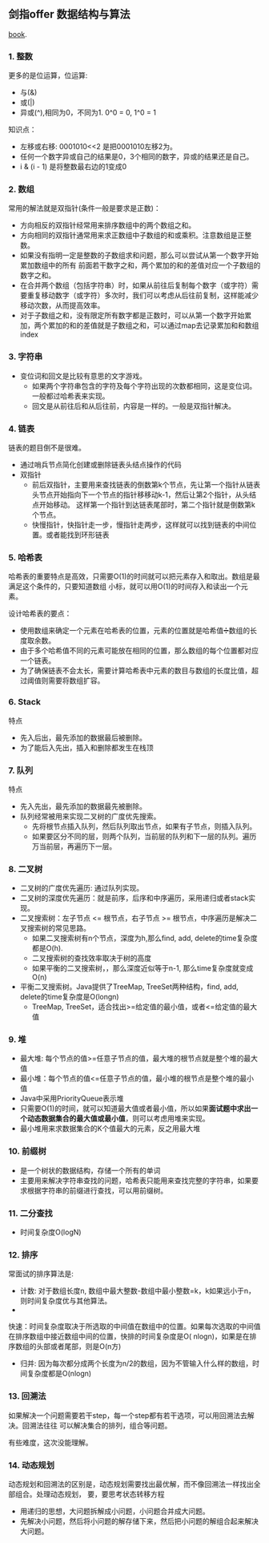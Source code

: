 ## 剑指offer 数据结构与算法

[book](https://weread.qq.com/web/reader/4e132bc07263ff664e11075ke4d32d5015e4da3b7fbb1fa).

### 1. 整数

更多的是位运算，位运算:

* 与(&)
* 或(|)
* 异或(^),相同为0，不同为1. 0^0 = 0, 1^0 = 1

知识点：
* 左移或右移: 0001010<<2 是把0001010左移2为。 
* 任何一个数字异或自己的结果是0，3个相同的数字，异或的结果还是自己。
* i & (i - 1) 是将整数最右边的1变成0


### 2. 数组

常用的解法就是双指针(条件一般是要求是正数)：

* 方向相反的双指针经常用来排序数组中的两个数组之和。
* 方向相同的双指针通常用来求正数组中子数组的和或乘积。注意数组是正整数。
* 如果没有指明一定是整数的子数组求和问题，那么可以尝试从第一个数字开始累加数组中的所有
  前面若干数字之和，两个累加的和的差值对应一个子数组的数字之和。
* 在合并两个数组（包括字符串）时，如果从前往后复制每个数字（或字符）需要重复移动数字（或字符）多次时，我们可以考虑从后往前复制，这样能减少移动次数，从而提高效率。
* 对于子数组之和，没有限定所有数字都是正数时，可以从第一个数字开始累加，两个累加的和的差值就是子数组之和，可以通过map去记录累加和和数组index

### 3. 字符串

* 变位词和回文是比较有意思的文字游戏。
    * 如果两个字符串包含的字符及每个字符出现的次数都相同，这是变位词。一般都过哈希表来实现。
    * 回文是从前往后和从后往前，内容是一样的。一般是双指针解决。

### 4. 链表

链表的题目倒不是很难。

* 通过哨兵节点简化创建或删除链表头结点操作的代码
* 双指针
    * 前后双指针，主要用来查找链表的倒数第k个节点，先让第一个指针从链表头节点开始指向下一个节点的指针移移动k-1，然后让第2个指针，从头结点开始移动。
      这样第一个指针到达链表尾部时，第二个指针就是倒数第k个节点。
    * 快慢指针，快指针走一步，慢指针走两步，这样就可以找到链表的中间位置。或者能找到环形链表

### 5. 哈希表

哈希表的重要特点是高效，只需要O(1)的时间就可以把元素存入和取出。数组是最满足这个条件的，只要知道数组
小标，就可以用O(1)的时间存入和读出一个元素。

设计哈希表的要点：

* 使用数组来确定一个元素在哈希表的位置，元素的位置就是哈希值➗数组的长度取余数。
* 由于多个哈希值不同的元素可能放在相同的位置，那么数组的每个位置都对应一个链表。
* 为了确保链表不会太长，需要计算哈希表中元素的数目与数组的长度比值，超过阈值则需要将数组扩容。

### 6. Stack

特点

* 先入后出，最先添加的数据最后被删除。
* 为了能后入先出，插入和删除都发生在栈顶

### 7. 队列

特点

* 先入先出，最先添加的数据最先被删除。
* 队列经常被用来实现二叉树的广度优先搜索。
    * 先将根节点插入队列，然后队列取出节点，如果有子节点，则插入队列。
    * 如果要区分不同的层，则两个队列，当前层的队列和下一层的队列。遍历万当前层，再遍历下一层。

### 8. 二叉树

* 二叉树的广度优先遍历: 通过队列实现。
* 二叉树的深度优先遍历：就是前序，后序和中序遍历，采用递归或者stack实现。
* 二叉搜索树：左子节点 <= 根节点，右子节点 >= 根节点，中序遍历是解决二叉搜索树的常见思路。
    * 如果二叉搜索树有n个节点，深度为h,那么find, add, delete的time复杂度都是O(h).
    * 二叉搜索树的查找效率取决于树的高度
    * 如果平衡的二叉搜索树，，那么深度近似等于n-1, 那么time复杂度就变成O(n)
* 平衡二叉搜索树。Java提供了TreeMap, TreeSet两种结构，find, add, delete的time复杂度是O(longn)
    * TreeMap, TreeSet，适合找出>=给定值的最小值，或者<=给定值的最大值

### 9. 堆

* 最大堆: 每个节点的值>=任意子节点的值，最大堆的根节点就是整个堆的最大值
* 最小堆：每个节点的值<=任意子节点的值，最小堆的根节点是整个堆的最小值
* Java中采用PriorityQueue表示堆
* 只需要O(1)的时间，就可以知道最大值或者最小值，所以如果**面试题中求出一个动态数据集合的最大值或最小值**，则可以考虑用堆来实现。
* 最小堆用来求数据集合的K个值最大的元素，反之用最大堆

### 10. 前缀树

* 是一个树状的数据结构，存储一个所有的单词
* 主要用来解决字符串查找的问题，哈希表只能用来查找完整的字符串，如果要求根据字符串的前缀进行查找，可以用前缀树。

### 11. 二分查找

* 时间复杂度O(logN)

### 12. 排序

常面试的排序算法是:

* 计数: 对于数组长度n, 数组中最大整数-数组中最小整数=k，k如果远小于n，则时间复杂度优与其他算法。
*
快速：时间复杂度取决于所选取的中间值在数组中的位置。如果每次选取的中间值在排序数组中接近数组中间的位置，快排的时间复杂度是O(
nlogn)，如果是在排序数组的头部或者尾部，则是O(n方)
* 归并: 因为每次都分成两个长度为n/2的数组，因为不管输入什么样的数组，时间复杂度都是O(nlogn)

### 13. 回溯法
如果解决一个问题需要若干step，每一个step都有若干选项，可以用回溯法去解决。回溯法往往
可以解决集合的排列，组合等问题。

有些难度，这次没能理解。

### 14. 动态规划
动态规划和回溯法的区别是，动态规划需要找出最优解，而不像回溯法一样找出全部组合。处理动态规划，
要，要思考状态转移方程
* 用递归的思想，大问题拆解成小问题，小问题合并成大问题。
* 先解决小问题，然后将小问题的解存储下来，然后把小问题的解组合起来解决大问题。